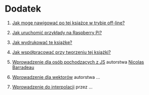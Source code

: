 # Dodatek

1. [Jak mogę nawigować po tej książce w trybie off-line?](00/)

2. [Jak uruchomić przykłady na Raspberry Pi?](01/)

3. [Jak wydrukować tę książkę?](02/)

4. [Jak współpracować przy tworzeniu tej książki?](03/)

5. [Wprowadzenie dla osób pochodzących z JS](04/) autorstwa [Nicolas Barradeau](http://www.barradeau.com/)

6. [Wprowadzenie dla wektorów](05/) autorstwa ...

7. [Wprowadzenie do interpolacji](06) przez ...


<!-- # Appendix

1. [How can I navigate this book off-line?](00/)

2. [How to run the examples on a Raspberry Pi?](01/)

3. [How to print this book?](02/)

4. [How can I collaborate with this book?](03/)

5. [An introduction for those coming from JS](04/) by [Nicolas Barradeau](http://www.barradeau.com/)

6. [An introduction for vectors](05/) by ...

7. [An introduction to interpolation](06) by ... -->
